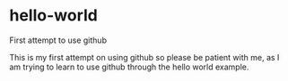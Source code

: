 # hello-world
First attempt to use github

This is my first attempt on using github so please be patient with me, as I am trying to learn to use github through the hello world example.
